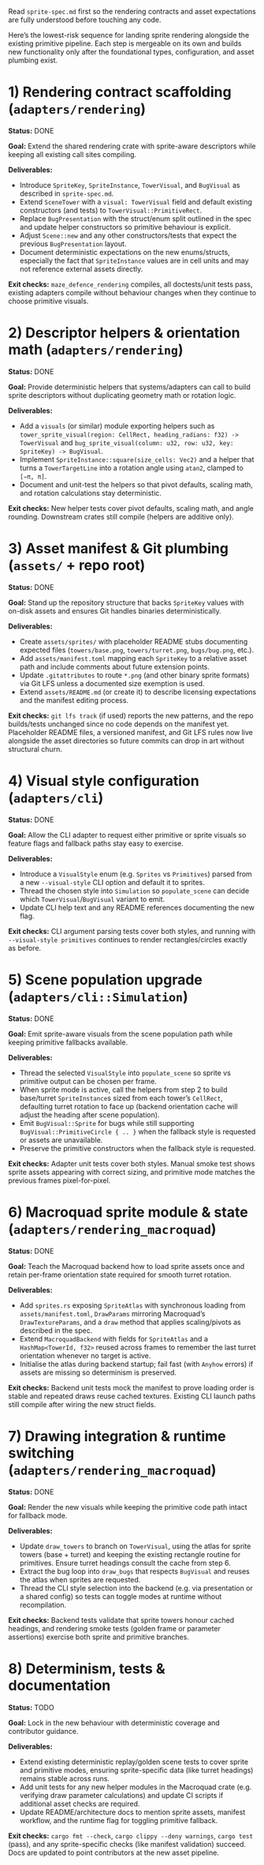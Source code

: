 Read `sprite-spec.md` first so the rendering contracts and asset expectations are
fully understood before touching any code.

Here’s the lowest-risk sequence for landing sprite rendering alongside the
existing primitive pipeline. Each step is mergeable on its own and builds new
functionality only after the foundational types, configuration, and asset
plumbing exist.

# 1) Rendering contract scaffolding (`adapters/rendering`)

**Status:** DONE

**Goal:** Extend the shared rendering crate with sprite-aware descriptors while
keeping all existing call sites compiling.

**Deliverables:**

* Introduce `SpriteKey`, `SpriteInstance`, `TowerVisual`, and `BugVisual` as
  described in `sprite-spec.md`.
* Extend `SceneTower` with a `visual: TowerVisual` field and default existing
  constructors (and tests) to `TowerVisual::PrimitiveRect`.
* Replace `BugPresentation` with the struct/enum split outlined in the spec and
  update helper constructors so primitive behaviour is explicit.
* Adjust `Scene::new` and any other constructors/tests that expect the previous
  `BugPresentation` layout.
* Document deterministic expectations on the new enums/structs, especially the
  fact that `SpriteInstance` values are in cell units and may not reference
  external assets directly.

**Exit checks:** `maze_defence_rendering` compiles, all doctests/unit tests pass,
existing adapters compile without behaviour changes when they continue to choose
primitive visuals.

# 2) Descriptor helpers & orientation math (`adapters/rendering`)

**Status:** DONE

**Goal:** Provide deterministic helpers that systems/adapters can call to build
sprite descriptors without duplicating geometry math or rotation logic.

**Deliverables:**

* Add a `visuals` (or similar) module exporting helpers such as
  `tower_sprite_visual(region: CellRect, heading_radians: f32) -> TowerVisual`
  and `bug_sprite_visual(column: u32, row: u32, key: SpriteKey) -> BugVisual`.
* Implement `SpriteInstance::square(size_cells: Vec2)` and a helper that turns a
  `TowerTargetLine` into a rotation angle using `atan2`, clamped to `[−π, π]`.
* Document and unit-test the helpers so that pivot defaults, scaling math, and
  rotation calculations stay deterministic.

**Exit checks:** New helper tests cover pivot defaults, scaling math, and angle
rounding. Downstream crates still compile (helpers are additive only).

# 3) Asset manifest & Git plumbing (`assets/` + repo root)

**Status:** DONE

**Goal:** Stand up the repository structure that backs `SpriteKey` values with
on-disk assets and ensures Git handles binaries deterministically.

**Deliverables:**

* Create `assets/sprites/` with placeholder README stubs documenting expected
  files (`towers/base.png`, `towers/turret.png`, `bugs/bug.png`, etc.).
* Add `assets/manifest.toml` mapping each `SpriteKey` to a relative asset path
  and include comments about future extension points.
* Update `.gitattributes` to route `*.png` (and other binary sprite formats) via
  Git LFS unless a documented size exemption is used.
* Extend `assets/README.md` (or create it) to describe licensing expectations and
  the manifest editing process.

**Exit checks:** `git lfs track` (if used) reports the new patterns, and the repo
builds/tests unchanged since no code depends on the manifest yet. Placeholder
README files, a versioned manifest, and Git LFS rules now live alongside the
asset directories so future commits can drop in art without structural churn.

# 4) Visual style configuration (`adapters/cli`)

**Status:** DONE

**Goal:** Allow the CLI adapter to request either primitive or sprite visuals so
feature flags and fallback paths stay easy to exercise.

**Deliverables:**

* Introduce a `VisualStyle` enum (e.g. `Sprites` vs `Primitives`) parsed from a
  new `--visual-style` CLI option and default it to sprites.
* Thread the chosen style into `Simulation` so `populate_scene` can decide which
  `TowerVisual`/`BugVisual` variant to emit.
* Update CLI help text and any README references documenting the new flag.

**Exit checks:** CLI argument parsing tests cover both styles, and running with
`--visual-style primitives` continues to render rectangles/circles exactly as
before.

# 5) Scene population upgrade (`adapters/cli::Simulation`)

**Status:** DONE

**Goal:** Emit sprite-aware visuals from the scene population path while keeping
primitive fallbacks available.

**Deliverables:**

* Thread the selected `VisualStyle` into `populate_scene` so sprite vs primitive
  output can be chosen per frame.
* When sprite mode is active, call the helpers from step 2 to build base/turret
  `SpriteInstance`s sized from each tower’s `CellRect`, defaulting turret
  rotation to face up (backend orientation cache will adjust the heading after
  scene population).
* Emit `BugVisual::Sprite` for bugs while still supporting
  `BugVisual::PrimitiveCircle { .. }` when the fallback style is requested or
  assets are unavailable.
* Preserve the primitive constructors when the fallback style is requested.

**Exit checks:** Adapter unit tests cover both styles. Manual smoke test shows
sprite assets appearing with correct sizing, and primitive mode matches the
previous frames pixel-for-pixel.

# 6) Macroquad sprite module & state (`adapters/rendering_macroquad`)

**Status:** DONE

**Goal:** Teach the Macroquad backend how to load sprite assets once and retain
per-frame orientation state required for smooth turret rotation.

**Deliverables:**

* Add `sprites.rs` exposing `SpriteAtlas` with synchronous loading from
  `assets/manifest.toml`, `DrawParams` mirroring Macroquad’s `DrawTextureParams`,
  and a `draw` method that applies scaling/pivots as described in the spec.
* Extend `MacroquadBackend` with fields for `SpriteAtlas` and a
  `HashMap<TowerId, f32>` reused across frames to remember the last turret
  orientation whenever no target is active.
* Initialise the atlas during backend startup; fail fast (with `Anyhow` errors)
  if assets are missing so determinism is preserved.

**Exit checks:** Backend unit tests mock the manifest to prove loading order is
stable and repeated draws reuse cached textures. Existing CLI launch paths still
compile after wiring the new struct fields.

# 7) Drawing integration & runtime switching (`adapters/rendering_macroquad`)

**Status:** DONE

**Goal:** Render the new visuals while keeping the primitive code path intact
for fallback mode.

**Deliverables:**

* Update `draw_towers` to branch on `TowerVisual`, using the atlas for sprite
  towers (base + turret) and keeping the existing rectangle routine for
  primitives. Ensure turret headings consult the cache from step 6.
* Extract the bug loop into `draw_bugs` that respects `BugVisual` and reuses the
  atlas when sprites are requested.
* Thread the CLI style selection into the backend (e.g. via presentation or a
  shared config) so tests can toggle modes at runtime without recompilation.

**Exit checks:** Backend tests validate that sprite towers honour cached
headings, and rendering smoke tests (golden frame or parameter assertions)
exercise both sprite and primitive branches.

# 8) Determinism, tests & documentation

**Status:** TODO

**Goal:** Lock in the new behaviour with deterministic coverage and contributor
guidance.

**Deliverables:**

* Extend existing deterministic replay/golden scene tests to cover sprite and
  primitive modes, ensuring sprite-specific data (like turret headings) remains
  stable across runs.
* Add unit tests for any new helper modules in the Macroquad crate (e.g.
  verifying draw parameter calculations) and update CI scripts if additional
  asset checks are required.
* Update README/architecture docs to mention sprite assets, manifest workflow,
  and the runtime flag for toggling primitive fallback.

**Exit checks:** `cargo fmt --check`, `cargo clippy --deny warnings`, `cargo test`
(pass), and any sprite-specific checks (like manifest validation) succeed. Docs
are updated to point contributors at the new asset pipeline.
